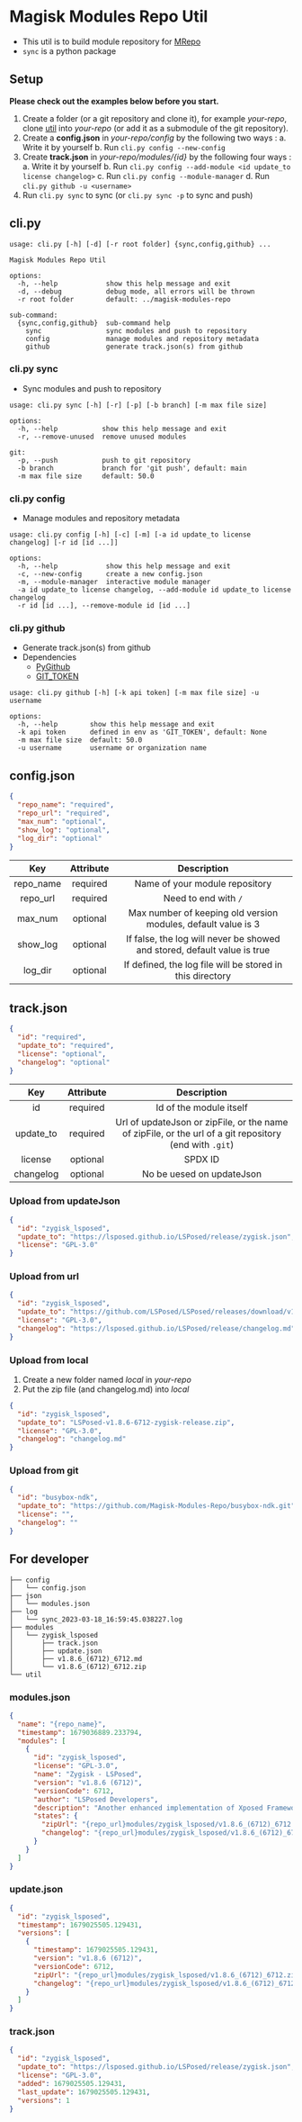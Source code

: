 # Magisk Modules Repo Util

- This util is to build module repository for [MRepo](https://github.com/ya0211/MRepo)
- `sync` is a python package

## Setup
**Please check out the examples below before you start.**
 
1. Create a folder (or a git repository and clone it), for example *your-repo*, clone [util](https://github.com/ya0211/magisk-modules-repo-util.git) into *your-repo* (or add it as a submodule of the git repository).
2. Create a **config.json** in *your-repo/config* by the following two ways : 
    a. Write it by yourself
    b. Run `cli.py config --new-config`
3. Create **track.json** in *your-repo/modules/{id}* by the following four ways : 
    a. Write it by yourself
    b. Run `cli.py config --add-module <id update_to license changelog>`
    c. Run `cli.py config --module-manager`
    d. Run `cli.py github -u <username>`
4. Run `cli.py sync` to sync (or `cli.py sync -p` to sync and push)

## cli.py
``` 
usage: cli.py [-h] [-d] [-r root folder] {sync,config,github} ...

Magisk Modules Repo Util

options:
  -h, --help            show this help message and exit
  -d, --debug           debug mode, all errors will be thrown
  -r root folder        default: ../magisk-modules-repo

sub-command:
  {sync,config,github}  sub-command help
    sync                sync modules and push to repository
    config              manage modules and repository metadata
    github              generate track.json(s) from github
```

### cli.py sync
- Sync modules and push to repository
```
usage: cli.py sync [-h] [-r] [-p] [-b branch] [-m max file size]

options:
  -h, --help           show this help message and exit
  -r, --remove-unused  remove unused modules

git:
  -p, --push           push to git repository
  -b branch            branch for 'git push', default: main
  -m max file size     default: 50.0
```

### cli.py config
- Manage modules and repository metadata
```
usage: cli.py config [-h] [-c] [-m] [-a id update_to license changelog] [-r id [id ...]]

options:
  -h, --help            show this help message and exit
  -c, --new-config      create a new config.json
  -m, --module-manager  interactive module manager
  -a id update_to license changelog, --add-module id update_to license changelog
  -r id [id ...], --remove-module id [id ...]
```

### cli.py github
- Generate track.json(s) from github
- Dependencies
    - [PyGithub](https://github.com/PyGithub/PyGithub) 
    - [GIT_TOKEN](https://docs.github.com/en/authentication/keeping-your-account-and-data-secure/creating-a-personal-access-token)
```
usage: cli.py github [-h] [-k api token] [-m max file size] -u username

options:
  -h, --help        show this help message and exit
  -k api token      defined in env as 'GIT_TOKEN', default: None
  -m max file size  default: 50.0
  -u username       username or organization name
```

## config.json
```json
{
  "repo_name": "required",
  "repo_url": "required",
  "max_num": "optional",
  "show_log": "optional",
  "log_dir": "optional"
}
```
| Key | Attribute | Description |
|:-:|:-:|:-:|
| repo_name | required | Name of your module repository |
| repo_url | required | Need to end with `/` |
| max_num | optional | Max number of keeping old version modules, default value is 3 |
| show_log | optional | If false, the log will never be showed and stored,  default value is true |
| log_dir | optional | If defined, the log file will be stored in this directory |

## track.json
```json
{
  "id": "required",
  "update_to": "required",
  "license": "optional",
  "changelog": "optional"
}
```
| Key | Attribute | Description |
|:-:|:-:|:-:|
| id | required | Id of the module itself |
| update_to | required | Url of updateJson or zipFile, or the name of zipFile, or the url of a git repository (end with `.git`) |
| license | optional | SPDX ID |
| changelog | optional | No be uesed on updateJson |

### Upload from updateJson
```json
{
  "id": "zygisk_lsposed",
  "update_to": "https://lsposed.github.io/LSPosed/release/zygisk.json",
  "license": "GPL-3.0"
}
```

### Upload from url
```json
{
  "id": "zygisk_lsposed",
  "update_to": "https://github.com/LSPosed/LSPosed/releases/download/v1.8.6/LSPosed-v1.8.6-6712-zygisk-release.zip",
  "license": "GPL-3.0",
  "changelog": "https://lsposed.github.io/LSPosed/release/changelog.md"
}
```

### Upload from local
1. Create a new folder named *local* in *your-repo*
2. Put the zip file (and changelog.md) into *local*
```json
{
  "id": "zygisk_lsposed",
  "update_to": "LSPosed-v1.8.6-6712-zygisk-release.zip",
  "license": "GPL-3.0",
  "changelog": "changelog.md"
}
```

### Upload from git
```json
{
  "id": "busybox-ndk",
  "update_to": "https://github.com/Magisk-Modules-Repo/busybox-ndk.git",
  "license": "",
  "changelog": ""
}
```

## For developer
```
├── config
│   └── config.json
├── json
│   └── modules.json
├── log
│   └── sync_2023-03-18_16:59:45.038227.log
├── modules
│   └── zygisk_lsposed
│       ├── track.json
│       ├── update.json
│       ├── v1.8.6_(6712)_6712.md
│       └── v1.8.6_(6712)_6712.zip
└── util
```
### modules.json
```json
{
  "name": "{repo_name}",
  "timestamp": 1679036889.233794,
  "modules": [
    {
      "id": "zygisk_lsposed",
      "license": "GPL-3.0",
      "name": "Zygisk - LSPosed",
      "version": "v1.8.6 (6712)",
      "versionCode": 6712,
      "author": "LSPosed Developers",
      "description": "Another enhanced implementation of Xposed Framework. Supports Android 8.1 ~ 13. Requires Magisk 24.0+ and Zygisk enabled.",
      "states": {
        "zipUrl": "{repo_url}modules/zygisk_lsposed/v1.8.6_(6712)_6712.zip",
        "changelog": "{repo_url}modules/zygisk_lsposed/v1.8.6_(6712)_6712.md"
      }
    }
  ]
}
```

### update.json
```json
{
  "id": "zygisk_lsposed",
  "timestamp": 1679025505.129431,
  "versions": [
    {
      "timestamp": 1679025505.129431,
      "version": "v1.8.6 (6712)",
      "versionCode": 6712,
      "zipUrl": "{repo_url}modules/zygisk_lsposed/v1.8.6_(6712)_6712.zip",
      "changelog": "{repo_url}modules/zygisk_lsposed/v1.8.6_(6712)_6712.md"
    }
  ]
}
```

### track.json
```json
{
  "id": "zygisk_lsposed",
  "update_to": "https://lsposed.github.io/LSPosed/release/zygisk.json",
  "license": "GPL-3.0",
  "added": 1679025505.129431,
  "last_update": 1679025505.129431,
  "versions": 1
}
```
